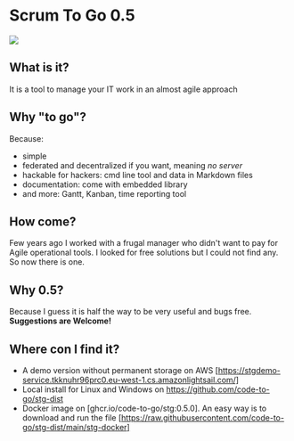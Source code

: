 # Scrum To Go 0.5
![](/scrum-to-go2.svg#size=20,align=center)

## What is it?
It is a tool to manage your IT work in an almost agile approach

## Why "to go"?
Because:
- simple
- federated and decentralized if you want, meaning *no server*
- hackable for hackers: cmd line tool and data in Markdown files
- documentation: come with embedded library  
- and more: Gantt, Kanban, time reporting tool


## How come?
Few years ago I worked with a frugal manager who didn't want to pay for Agile operational tools. I looked for free solutions but I could not find any. So now there is one.

## Why 0.5?
Because I guess it is half the way to be very useful and bugs free. 
__Suggestions are Welcome!__

## Where con I find it?
- A demo version without permanent storage on AWS [https://stgdemo-service.tkknuhr96prc0.eu-west-1.cs.amazonlightsail.com/]
- Local install for Linux and Windows on https://github.com/code-to-go/stg-dist
- Docker image on [ghcr.io/code-to-go/stg:0.5.0]. An easy way is to download and run the file [https://raw.githubusercontent.com/code-to-go/stg-dist/main/stg-docker]
 

